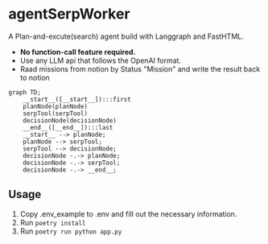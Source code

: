 # agentSerpWorker
A Plan-and-excute(search) agent build with Langgraph and FastHTML.

- <strong>No function-call feature required.</strong>
- Use any LLM api that follows the OpenAI format.
- Raad missions from notion by Status "Mission" and write the result back to notion

```mermaid
graph TD;
	__start__([__start__]):::first
	planNode(planNode)
	serpTool(serpTool)
	decisionNode(decisionNode)
	__end__([__end__]):::last
	__start__ --> planNode;
	planNode --> serpTool;
	serpTool --> decisionNode;
	decisionNode -.-> planNode;
	decisionNode -.-> serpTool;
	decisionNode -.-> __end__;	
```
## Usage

1. Copy .env_example to .env and fill out the necessary information.
2. Run ```poetry install```
3. Run ```poetry run python app.py```
